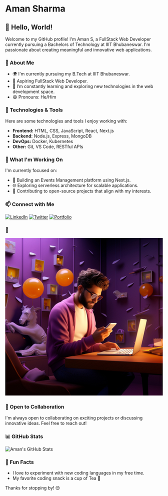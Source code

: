# Aman Sharma

## 👋 Hello, World!

Welcome to my GitHub profile! I'm Aman S, a FullStack Web Developer currently pursuing a Bachelors of Technology at IIIT Bhubaneswar. I'm passionate about creating meaningful and innovative web applications.

### 🚀 About Me

- 🌍 I'm currently pursuing my B.Tech at IIIT Bhubaneswar.
- 💼 Aspiring FullStack Web Developer.
- 🌱 I’m constantly learning and exploring new technologies in the web development space.
- 😄 Pronouns: He/Him

### 🔧 Technologies & Tools

Here are some technologies and tools I enjoy working with:

- **Frontend:** HTML, CSS, JavaScript, React, Next.js
- **Backend:** Node.js, Express, MongoDB
- **DevOps:** Docker, Kubernetes
- **Other:** Git, VS Code, RESTful APIs

### 🌱 What I'm Working On

I'm currently focused on:

- 🚀 Building an Events Management platform using Next.js.
- 🌐 Exploring serverless architecture for scalable applications.
- 🌱 Contributing to open-source projects that align with my interests.

### 📫 Connect with Me

[![LinkedIn](https://img.shields.io/badge/LinkedIn-Connect-blue?style=for-the-badge&logo=linkedin&logoColor=white)](https://www.linkedin.com/in/amansharma061/)
[![Twitter](https://img.shields.io/badge/Twitter-Follow-blue?style=for-the-badge&logo=twitter&logoColor=white)](https://twitter.com/AmanSharma061)
[![Portfolio](https://img.shields.io/badge/Portfolio-Visit-green?style=for-the-badge&logo=portfolio&logoColor=white)](https://amansportfolio.vercel.app/projects)

### 🎨

![Developer Image](ai.jpg)

### 🤝 Open to Collaboration

I'm always open to collaborating on exciting projects or discussing innovative ideas. Feel free to reach out!

### 📊 GitHub Stats

![Aman's GitHub Stats](https://github-readme-stats.vercel.app/api?username=AmanSharma061&show_icons=true&count_private=true&hide=contribs,prs&)

### 🎉 Fun Facts

- I love to experiment with new coding languages in my free time.
- My favorite coding snack is a cup of Tea 🍵

Thanks for stopping by! 😊
